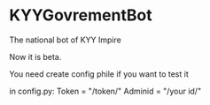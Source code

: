 # KYYGovrementBot
The national bot of KYY Impire

Now it is beta.

You need create config phile if you want to test it

in config.py:
Token = "/token/"
Adminid = "/your id/"
